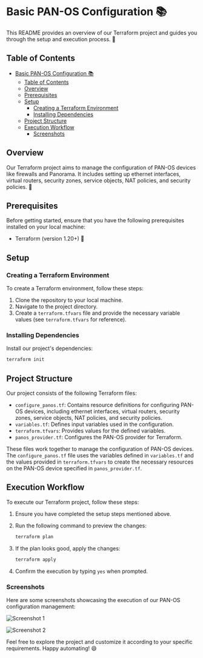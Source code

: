 # Basic PAN-OS Configuration 📚

This README provides an overview of our Terraform project and guides you through the setup and execution process. 🚀

## Table of Contents

- [Basic PAN-OS Configuration 📚](#basic-pan-os-configuration-)
  - [Table of Contents](#table-of-contents)
  - [Overview](#overview)
  - [Prerequisites](#prerequisites)
  - [Setup](#setup)
    - [Creating a Terraform Environment](#creating-a-terraform-environment)
    - [Installing Dependencies](#installing-dependencies)
  - [Project Structure](#project-structure)
  - [Execution Workflow](#execution-workflow)
    - [Screenshots](#screenshots)

## Overview

Our Terraform project aims to manage the configuration of PAN-OS devices like firewalls and Panorama. It includes setting up ethernet interfaces, virtual routers, security zones, service objects, NAT policies, and security policies. 🎯

## Prerequisites

Before getting started, ensure that you have the following prerequisites installed on your local machine:

- Terraform (version 1.20+) 🔧

## Setup

### Creating a Terraform Environment

To create a Terraform environment, follow these steps:

1. Clone the repository to your local machine.
2. Navigate to the project directory.
3. Create a `terraform.tfvars` file and provide the necessary variable values (see `terraform.tfvars` for reference).

### Installing Dependencies

Install our project's dependencies:

```bash
terraform init
```

## Project Structure

Our project consists of the following Terraform files:

- `configure_panos.tf`: Contains resource definitions for configuring PAN-OS devices, including ethernet interfaces, virtual routers, security zones, service objects, NAT policies, and security policies.
- `variables.tf`: Defines input variables used in the configuration.
- `terraform.tfvars`: Provides values for the defined variables.
- `panos_provider.tf`: Configures the PAN-OS provider for Terraform.

These files work together to manage the configuration of PAN-OS devices. The `configure_panos.tf` file uses the variables defined in `variables.tf` and the values provided in `terraform.tfvars` to create the necessary resources on the PAN-OS device specified in `panos_provider.tf`.

## Execution Workflow

To execute our Terraform project, follow these steps:

1. Ensure you have completed the setup steps mentioned above.
2. Run the following command to preview the changes:

    ```bash
    terraform plan
    ```

3. If the plan looks good, apply the changes:

    ```bash
    terraform apply
    ```

4. Confirm the execution by typing `yes` when prompted.

### Screenshots

Here are some screenshots showcasing the execution of our PAN-OS configuration management:

![Screenshot 1](screenshots/screenshot1.png)

![Screenshot 2](screenshots/screenshot2.png)

Feel free to explore the project and customize it according to your specific requirements. Happy automating! 😄

